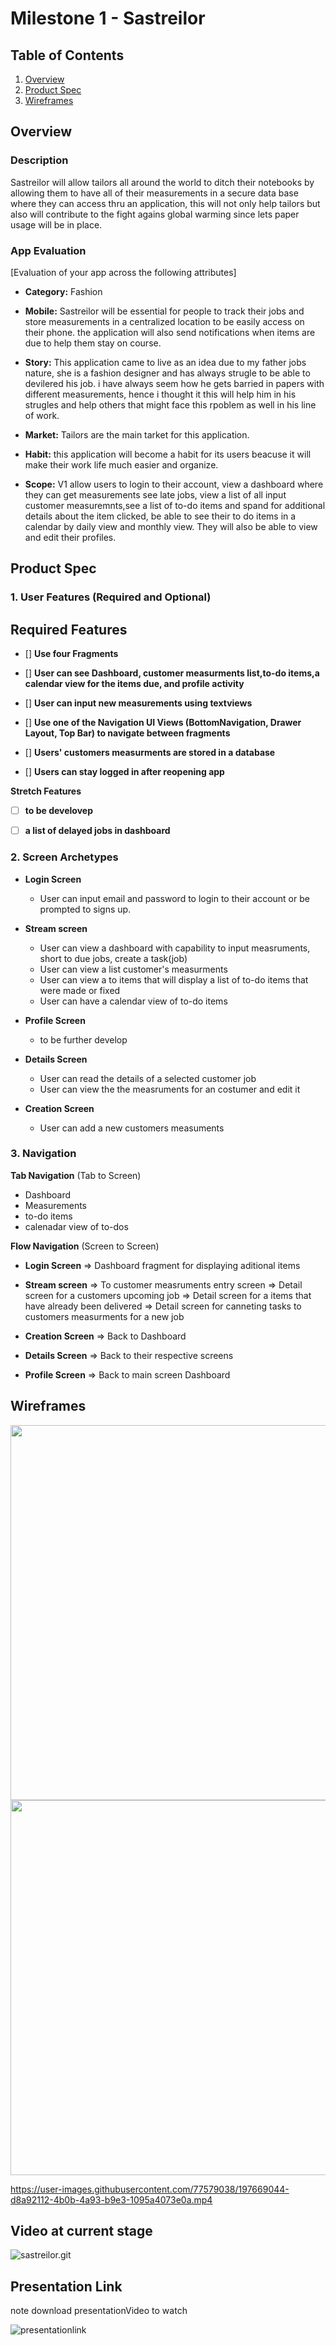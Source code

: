 # Milestone 1 - Sastreilor

## Table of Contents

1. [Overview](#Overview)
1. [Product Spec](#Product-Spec)
1. [Wireframes](#Wireframes)

## Overview

### Description

Sastreilor will allow tailors all around the world to ditch their notebooks by allowing them to have all of their measurements in a secure data base where they can access thru an application, this will not only help tailors but also will contribute to the fight agains global warming since lets paper usage will be in place.



### App Evaluation

[Evaluation of your app across the following attributes]
- **Category:** Fashion
- **Mobile:** Sastreilor will be essential for people to track their jobs and store measurements in a centralized location to be easily access on their phone. the application will also send notifications when items are due to help them stay on course.

- **Story:** This application came to live as an idea due to my father jobs nature, she is a fashion designer and has always strugle to be able to devilered his job. i have always seem how he gets barried in papers with different measurements, hence i thought it this will help him in his strugles and help others that might face this rpoblem as well in his line of work.


- **Market:** Tailors are the main tarket for this application. 


- **Habit:** this application will become a habit for its users beacuse it will make their work life much easier and organize. 


- **Scope:** V1 allow users to login to their account, view a dashboard where they can get measurements see late jobs, view a list of all input customer measuremnts,see a list of to-do items and spand for additional details about the item clicked, be able to see their to do items in a calendar by daily view and monthly view. They will also be able to view and edit their profiles. 


## Product Spec

### 1. User Features (Required and Optional)

## Required Features

- [] **Use four Fragments**



- [] **User can see Dashboard, customer measurments list,to-do items,a calendar view for the items due, and profile activity**

- [] **User can input new measurements using textviews**

- [] **Use one of the Navigation UI Views (BottomNavigation, Drawer Layout, Top Bar) to navigate between fragments**

- [] **Users' customers measurments are stored in a database**

- [] **Users can stay logged in after reopening app**

**Stretch Features**
- [ ] **to be develovep**
- [ ] **a list of delayed jobs in dashboard**


### 2. Screen Archetypes

- **Login Screen**
  - User can input email and password to login to their account or be prompted to  signs up.
  
- **Stream screen** 
    
  - User can view a dashboard with capability to input measruments, short to due jobs, create a task(job)
  - User can view a list customer's measurments
  - User can view a to items that will display a list of to-do items that were made or fixed
  - User can have a calendar view of to-do items

- **Profile Screen**
  - to be further develop
 



- **Details Screen**
  - User can read the details of a selected customer job
  - User can view the  the measruments for an costumer and edit it
 

- **Creation Screen**
    - User can add a new customers measuments

### 3. Navigation

**Tab Navigation** (Tab to Screen)
- Dashboard
- Measurements 
- to-do items 
- calenadar view of to-dos


**Flow Navigation** (Screen to Screen)

- **Login Screen**
    => Dashboard fragment for displaying aditional items
    
    
- **Stream screen** 
  => To customer measruments entry screen
  => Detail screen for a customers upcoming job
  => Detail screen for a items that have already been delivered
  => Detail screen for canneting tasks to customers measurments for a new job
    
- **Creation Screen**
    => Back to Dashboard
    
    
- **Details Screen**
  => Back to their respective screens

- **Profile Screen**
  => Back to main screen Dashboard

## Wireframes

<img src="https://ibb.co/prBBXgk" width=600>
<img src="https://i.imgur.com/NnUYuCL.png" width=600>


https://user-images.githubusercontent.com/77579038/197669044-d8a92112-4b0b-4a93-b9e3-1095a4073e0a.mp4

## Video at current stage

![sastreilor.git]()

## Presentation Link
note download presentationVideo to watch

![presentationlink]()
